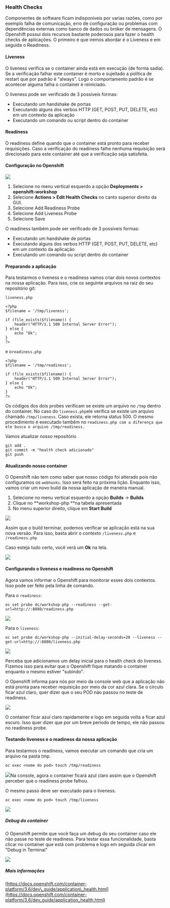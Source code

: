 ### Health Checks

Componentes de software ficam indisponíveis por varias razões, como por exemplo falha de comunicação, erro de configuração ou problemas com dependências externas como banco de dados ou broker de mensagens. O Openshift possui dois recursos bastante poderosos para fazer o health checks de aplicações. O primeiro é que iremos abordar é o Liveness e em seguida o Readiness.

#### Liveness

O liveness verifica se o container ainda está em execução \(de forma sadia\). Se a verificação falhar este container é morto e sujeitado a política de restart que por padrão é "always". Logo o comportamento padrão é se acontecer alguma falha o container é reiniciado.

O liveness pode ser verificado de 3 possíveis formas:

* Executando um handshake de portas
* Executando alguns dos verbos HTTP \(GET, POST, PUT, DELETE, etc\) em um contexto da aplicação
* Executando um comando ou script dentro do container

#### Readiness

O readiness define quando que o container está pronto para receber requisições. Caso a verificação do readiness falhe nenhuma requisição será direcionado para este container até que a verificação seja satisfeita.

#### Configuração no Openshift

![](https://storage.googleapis.com/workshop-openshift/ocp-health-checks.gif)

1. Selecione no menu vertical esquerdo a opção **Deployments &gt; openshift-workshop**
2. Selecione **Actions &gt; Edit Health Checks** no canto superior direito da GUI.
3. Selecione Add Readiness Probe
4. Selecione Add Liveness Probe
5. Selecione Save

O readiness também pode ser verificado de 3 possíveis formas:

* Executando um handshake de portas
* Executando alguns dos verbos HTTP \(GET, POST, PUT, DELETE, etc\) em um contexto da aplicação
* Executando um comando ou script dentro do container

#### Preparando a aplicação

Para testarmos o liveness e o readiness vamos criar dois novos contextos na nossa aplicação. Para isso, crie os seguinte arquivos na raiz do seu repositório git:

`liveness.php`

```
<?php
$filename = '/tmp/liveness';

if (file_exists($filename)) {
    header("HTTP/1.1 500 Internal Server Error");
} else {
    echo "Ok";
}
?>
```

e o`readiness.php`

```
<?php
$filename = '/tmp/readiness';

if (file_exists($filename)) {
    header("HTTP/1.1 500 Internal Server Error");
} else {
    echo "Ok";
}
?>
```

Os códigos dos dois probes verificam se existe um arquivo no `/tmp` dentro do container. No caso do `liveness.php`ele verifica se existe um arquivo chamado `/tmp/liveness`. Caso exista, ele retorna status 500. O mesmo procedimento é executado também no `readiness.php com a diferença que ele busca o arquivo /tmp/readiness.`

Vamos atualizar nosso repositório

```
git add .
git commit -m "health check adicionado"
git push
```

#### Atualizando nosso container

O Openshift não tem como saber que nosso código foi alterado pois não configuramos os `webhooks`. Isso será feito na próxima lição. Enquanto isso, vamos criar um novo build da nossa aplicação de maneira manual.

1. Selecione no menu vertical esquerdo a opção **Builds** -&gt; **Builds**
2. Clique no **workshop-php **na tabela apresentada
3. No menu superior direito, clique em **Start Build**

![](/assets/new-build.gif)

Assim que o build terminar, podemos verificar se aplicação está na sua nova versão. Para isso, basta abrir o contexto `/liveness.php` e `/readiness.php`

Caso esteja tudo certo, você verá um **Ok** na tela.

![](/assets/live-read.gif)

#### Configurando o liveness e readiness no Openshift

Agora vamos informar o Openshift para monitorar esses dois contextos. Isso pode ser feito pela linha de comando.

Para o `readiness`:

```
oc set probe dc/workshop-php --readiness --get-url=http://:8080/readiness.php
```

![](/assets/readiness-cmd.gif)

Para o `liveness`:

```
oc set probe dc/workshop-php --initial-delay-seconds=20 --liveness --get-url=http://:8080/liveness.php
```

![](/assets/liveness-cmd.gif)

Perceba que adicionamos um delay inicial para o health check do liveness. Fizemos isso para evitar que o Openshift fique matando o container enquanto o mesmo estiver "subindo".

O Openshift informa para nós por meio da console web que a aplicação não está pronta para receber requisição por meio da cor azul clara. Se o circulo ficar azul claro, quer dizer que o seu POD não passou no teste de readiness.

![](/assets/readiness.gif)

O container ficar azul claro rapidamente e logo em seguida volta a ficar azul escuro. Isso quer dizer que por um breve período de tempo, ele não passou no readiness probe.

#### Testando liveness e o readiness da nossa aplicação

Para testarmos o readiness, vamos executar um comando que cria um arquivo na pasta tmp.

```
oc exec <nome do pod> touch /tmp/readiness
```

![](/assets/readiness-file.gif)Na console, agora o container ficará azul claro assim que o Openshift perceber que o readiness probe falhou.

O mesmo passo deve ser executado para o liveness.

```
oc exec <nome do pod> touch /tmp/liveness
```

![](/assets/liveness-cmd2.gif)

##### Debug do container

O Openshift permite que você faça um debug do seu container caso ele não passe no teste de readiness. Para testar essa funcionalidade, basta clicar no container que está com problema e logo em seguida clicar em "Debug in Terminal"

![](/assets/debug.gif)

##### Mais informações

[https://docs.openshift.com/container-platform/3.6/dev\_guide/application\_health.html](https://docs.openshift.com/container-platform/3.6/dev_guide/application_health.html)

